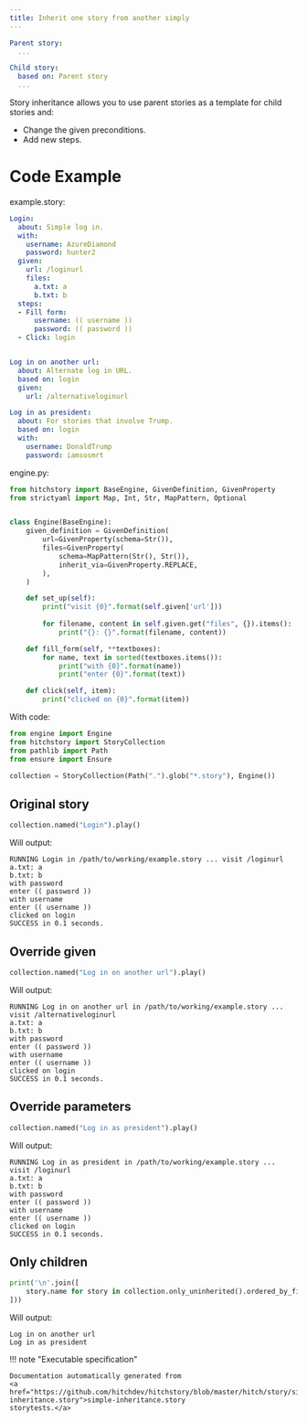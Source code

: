 ```yaml
---
title: Inherit one story from another simply
---
```




```yaml
Parent story:
  ...

Child story:
  based on: Parent story
  ...
```

Story inheritance allows you to use parent stories as a template
for child stories and:

* Change the given preconditions.
* Add new steps.


# Code Example



example.story:

```yaml
Login:
  about: Simple log in.
  with:
    username: AzureDiamond
    password: hunter2
  given:
    url: /loginurl
    files:
      a.txt: a
      b.txt: b
  steps:
  - Fill form:
      username: (( username ))
      password: (( password ))
  - Click: login


Log in on another url:
  about: Alternate log in URL.
  based on: login
  given:
    url: /alternativeloginurl

Log in as president:
  about: For stories that involve Trump.
  based on: login
  with:
    username: DonaldTrump
    password: iamsosmrt
```
engine.py:

```python
from hitchstory import BaseEngine, GivenDefinition, GivenProperty
from strictyaml import Map, Int, Str, MapPattern, Optional


class Engine(BaseEngine):
    given_definition = GivenDefinition(
        url=GivenProperty(schema=Str()),
        files=GivenProperty(
            schema=MapPattern(Str(), Str()),
            inherit_via=GivenProperty.REPLACE,
        ),
    )

    def set_up(self):
        print("visit {0}".format(self.given['url']))
        
        for filename, content in self.given.get("files", {}).items():
            print("{}: {}".format(filename, content))

    def fill_form(self, **textboxes):
        for name, text in sorted(textboxes.items()):
            print("with {0}".format(name))
            print("enter {0}".format(text))

    def click(self, item):
        print("clicked on {0}".format(item))
```

With code:

```python
from engine import Engine
from hitchstory import StoryCollection
from pathlib import Path
from ensure import Ensure

collection = StoryCollection(Path(".").glob("*.story"), Engine())

```




## Original story







```python
collection.named("Login").play()
```

Will output:
```
RUNNING Login in /path/to/working/example.story ... visit /loginurl
a.txt: a
b.txt: b
with password
enter (( password ))
with username
enter (( username ))
clicked on login
SUCCESS in 0.1 seconds.
```





## Override given







```python
collection.named("Log in on another url").play()
```

Will output:
```
RUNNING Log in on another url in /path/to/working/example.story ... visit /alternativeloginurl
a.txt: a
b.txt: b
with password
enter (( password ))
with username
enter (( username ))
clicked on login
SUCCESS in 0.1 seconds.
```





## Override parameters







```python
collection.named("Log in as president").play()
```

Will output:
```
RUNNING Log in as president in /path/to/working/example.story ... visit /loginurl
a.txt: a
b.txt: b
with password
enter (( password ))
with username
enter (( username ))
clicked on login
SUCCESS in 0.1 seconds.
```





## Only children







```python
print('\n'.join([
    story.name for story in collection.only_uninherited().ordered_by_file()
]))

```

Will output:
```
Log in on another url
Log in as president
```










!!! note "Executable specification"

    Documentation automatically generated from 
    <a href="https://github.com/hitchdev/hitchstory/blob/master/hitch/story/simple-inheritance.story">simple-inheritance.story
    storytests.</a>

